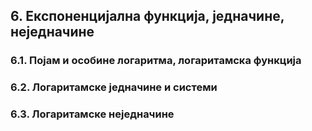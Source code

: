 ## 6. **Експоненцијална функција, једначине, неједначине**

### 6.1. **Појам и особине логаритма, логаритамска функција**

### 6.2. **Логаритамске једначине и системи**

### 6.3. **Логаритамске неједначине**